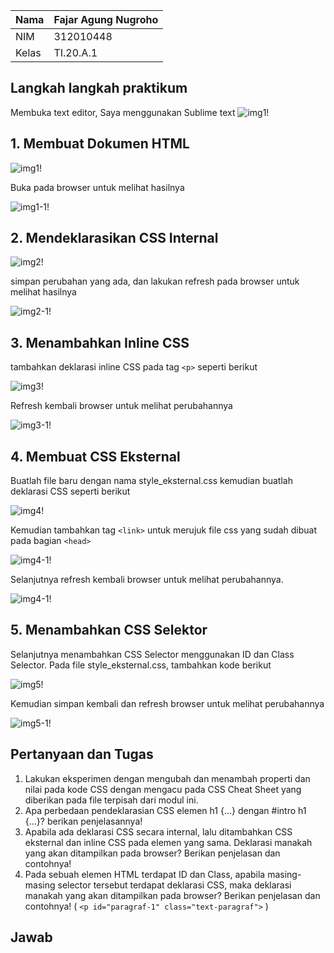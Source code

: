 | Nama      | Fajar Agung Nugroho |
| ----------- | ----------- |
| NIM     | 312010448       |
| Kelas   | TI.20.A.1        |

## Langkah langkah praktikum
Membuka text editor, Saya menggunakan Sublime text
![img1!](assets/img/praktikum/start.png)

## 1. Membuat Dokumen HTML
![img1!](assets/img/1/1.png)

Buka pada browser untuk melihat hasilnya

![img1-1!](assets/img/1/1-1.png)

## 2. Mendeklarasikan CSS Internal
![img2!](assets/img/2/2.png)

simpan perubahan yang ada, dan lakukan refresh pada browser untuk melihat hasilnya

![img2-1!](assets/img/2/2-1.png)

## 3. Menambahkan Inline CSS
tambahkan deklarasi inline CSS pada tag `<p>` seperti berikut

![img3!](assets/img/3/3-2.png)

Refresh kembali browser untuk melihat perubahannya

![img3-1!](assets/img/3/3-1.png)

## 4. Membuat CSS Eksternal
Buatlah file baru dengan nama style_eksternal.css kemudian buatlah deklarasi CSS seperti berikut

![img4!](assets/img/4/4.png)

Kemudian tambahkan tag `<link>` untuk merujuk file css yang sudah dibuat pada bagian `<head>`

![img4-1!](assets/img/4/4-1.png)

Selanjutnya refresh kembali browser untuk melihat perubahannya.

![img4-1!](assets/img/4/4-2.png)

## 5. Menambahkan CSS Selektor
Selanjutnya menambahkan CSS Selector menggunakan ID dan Class Selector. Pada file style_eksternal.css, tambahkan kode berikut

![img5!](assets/img/5/5.png)

Kemudian simpan kembali dan refresh browser untuk melihat perubahannya

![img5-1!](assets/img/3/5-1.png)


## Pertanyaan dan Tugas
1. Lakukan eksperimen dengan mengubah dan menambah properti dan nilai pada kode CSS dengan mengacu pada CSS Cheat Sheet yang diberikan pada file terpisah dari modul ini.
2. Apa perbedaan pendeklarasian CSS elemen h1 {...} dengan #intro h1 {...}? berikan penjelasannya!
3. Apabila ada deklarasi CSS secara internal, lalu ditambahkan CSS eksternal dan inline CSS pada elemen yang sama. Deklarasi manakah yang akan ditampilkan pada browser? Berikan penjelasan dan contohnya!
4. Pada sebuah elemen HTML terdapat ID dan Class, apabila masing-masing selector tersebut terdapat deklarasi CSS, maka deklarasi manakah yang akan ditampilkan pada browser? Berikan penjelasan dan contohnya! ( `<p id="paragraf-1" class="text-paragraf">` )

## Jawab
